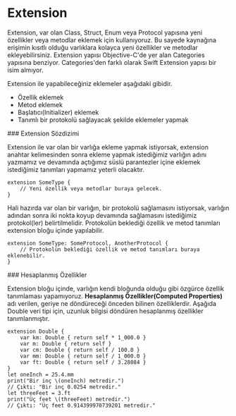 # Extension

Extension, var olan Class, Struct, Enum veya Protocol yapısına yeni özellikler veya metodlar eklemek için kullanıyoruz. Bu sayede kaynağına erişimin kısıtlı olduğu varlıklara kolayca yeni özellikler ve metodlar ekleyebilirsiniz. Extension yapısı Objective-C'de yer alan Categories yapısına benziyor. Categories'den farklı olarak Swift Extension yapısı bir isim almıyor.

Extension ile yapabileceğiniz eklemeler aşağıdaki gibidir.

* Özellik eklemek
* Metod eklemek
* Başlatıcı(Initializer) eklemek
* Tanımlı bir protokolü sağlayacak şekilde eklemeler yapmak

### Extension Sözdizimi

Extension ile var olan bir varlığa ekleme yapmak istiyorsak, extension anahtar kelimesinden sonra ekleme yapmak istediğimiz varlığın adını yazmamız ve devamında açtığımız süslü parantezler içine eklemek istediğimiz tanımları yapmamız yeterli olacaktır.

```
extension SomeType {
    // Yeni özellik veya metodlar buraya gelecek.
}
```

Hali hazırda var olan bir varlığın, bir protokolü sağlamasını istiyorsak, varlığın adından sonra iki nokta koyup devamında sağlamasını istediğimiz protokol(ler) belirtilmelidir. Protokolün beklediği özellik ve metod tanımları extension bloğu içinde yapılabilir.

```
extension SomeType: SomeProtocol, AnotherProtocol {
    // Protokolün beklediği özellik ve metod tanımları buraya eklenebilir.
}
```

### Hesaplanmış Özellikler

Extension bloğu içinde, varlığın kendi bloğunda olduğu gibi özgürce özellik tanımlaması yapamıyoruz. <b>Hesaplanmış Özellikler(Computed Properties)</b> adı verilen, geriye ne döndüreceği önceden bilinen özelliklerdir. Aşağıda Double veri tipi için, uzunluk bilgisi döndüren hesaplanmış özellikler tanımlanmıştır.

```
extension Double {
    var km: Double { return self * 1_000.0 }
    var m: Double { return self }
    var cm: Double { return self / 100.0 }
    var mm: Double { return self / 1_000.0 }
    var ft: Double { return self / 3.28084 }
}
let oneInch = 25.4.mm
print("Bir inç \(oneInch) metredir.")
// Çıktı: "Bir inç 0.0254 metredir."
let threeFeet = 3.ft
print("Üç feet \(threeFeet) metredir.")
// Çıktı: "Üç feet 0.914399970739201 metredir."
``` 

